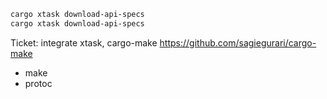 

```bash
cargo xtask download-api-specs
cargo xtask download-api-specs
```

Ticket:
integrate xtask, cargo-make
https://github.com/sagiegurari/cargo-make

- make
- protoc
